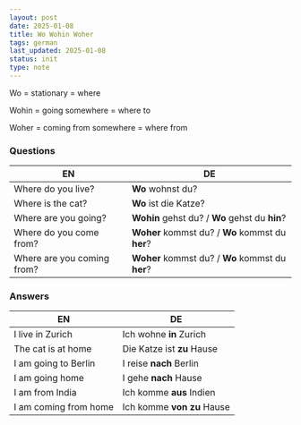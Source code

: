 ```yaml
---
layout: post
date: 2025-01-08
title: Wo Wohin Woher
tags: german
last_updated: 2025-01-08
status: init
type: note
---
```


Wo = stationary = where

Wohin = going somewhere = where to

Woher = coming from somewhere = where from


### Questions

| EN    | DE |
| -------- | ------- |
| Where do you live?  | **Wo** wohnst du?    |
| Where is the cat? | **Wo** ist die Katze? | 
| Where are you going? | **Wohin** gehst du? / **Wo** gehst du **hin**? | 
| Where do you come from?    | **Woher** kommst du? / **Wo** kommst du **her**? | 
| Where are you coming from?    | **Woher** kommst du?  /  **Wo** kommst du **her**? | 

### Answers

| EN    | DE |
| -------- | ------- |
| I live in Zurich  | Ich wohne **in** Zurich    |
| The cat is at home | Die Katze ist **zu** Hause |
| I am going to Berlin | I reise **nach** Berlin     |
| I am going home | I gehe **nach** Hause     |
| I am from India    | Ich komme **aus** Indien    |
| I am coming from home    | Ich komme **von zu** Hause    |